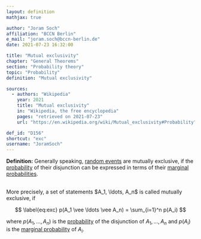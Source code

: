 ```yaml
---
layout: definition
mathjax: true

author: "Joram Soch"
affiliation: "BCCN Berlin"
e_mail: "joram.soch@bccn-berlin.de"
date: 2021-07-23 16:32:00

title: "Mutual exclusivity"
chapter: "General Theorems"
section: "Probability theory"
topic: "Probability"
definition: "Mutual exclusivity"

sources:
  - authors: "Wikipedia"
    year: 2021
    title: "Mutual exclusivity"
    in: "Wikipedia, the free encyclopedia"
    pages: "retrieved on 2021-07-23"
    url: "https://en.wikipedia.org/wiki/Mutual_exclusivity#Probability"

def_id: "D156"
shortcut: "exc"
username: "JoramSoch"
---
```



**Definition:** Generally speaking, [random events](/D/reve) are mutually exclusive, if the [probability](/D/prob) of their disjunction can be expressed in terms of their [marginal probabilities](/D/prob-marg).

<br>
More precisely, a set of statements $A_1, \ldots, A_n$ is called mutually exclusive, if

$$ \label{eq:exc}
p(A_1 \vee \ldots \vee A_n) = \sum_{i=1}^n p(A_i)
$$

where $p(A_1, \ldots, A_n)$ is the [probability](/D/prob) of the disjunction of $A_1, \ldots, A_n$ and $p(A_i)$ is the [marginal probability](/D/prob-marg) of $A_i$.
